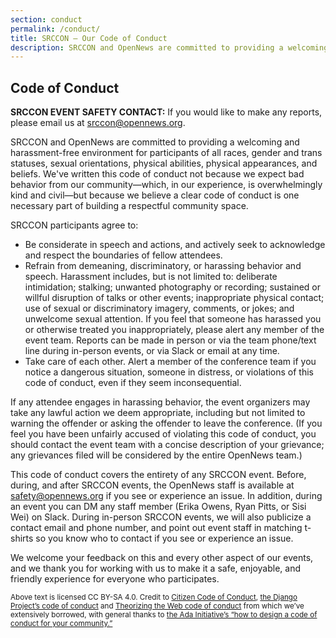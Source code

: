 ```yaml
---
section: conduct
permalink: /conduct/
title: SRCCON — Our Code of Conduct
description: SRCCON and OpenNews are committed to providing a welcoming and harassment-free environment for participants of all races, gender and trans statuses, sexual orientations, physical abilities, physical appearances, and beliefs. This page describes the full code of conduct for SRCCON event attendees.
---
```


## Code of Conduct

**SRCCON EVENT SAFETY CONTACT:** If you would like to make any reports, please email us at [srccon@opennews.org](mailto:srccon@opennews.org).

SRCCON and OpenNews are committed to providing a welcoming and harassment-free environment for participants of all races, gender and trans statuses, sexual orientations, physical abilities, physical appearances, and beliefs. We've written this code of conduct not because we expect bad behavior from our community—which, in our experience, is overwhelmingly kind and civil—but because we believe a clear code of conduct is one necessary part of building a respectful community space.

SRCCON participants agree to:

* Be considerate in speech and actions, and actively seek to acknowledge and respect the boundaries of fellow attendees.
* Refrain from demeaning, discriminatory, or harassing behavior and speech. Harassment includes, but is not limited to: deliberate intimidation; stalking; unwanted photography or recording; sustained or willful disruption of talks or other events; inappropriate physical contact; use of sexual or discriminatory imagery, comments, or jokes; and unwelcome sexual attention. If you feel that someone has harassed you or otherwise treated you inappropriately, please alert any member of the event team. Reports can be made in person or via the team phone/text line during in-person events, or via Slack or email at any time.
* Take care of each other. Alert a member of the conference team if you notice a dangerous situation, someone in distress, or violations of this code of conduct, even if they seem inconsequential.

If any attendee engages in harassing behavior, the event organizers may take any lawful action we deem appropriate, including but not limited to warning the offender or asking the offender to leave the conference. (If you feel you have been unfairly accused of violating this code of conduct, you should contact the event team with a concise description of your grievance; any grievances filed will be considered by the entire OpenNews team.)

This code of conduct covers the entirety of any SRCCON event. Before, during, and after SRCCON events, the OpenNews staff is available at [safety@opennews.org](mailto:safety@opennews.org) if you see or experience an issue. In addition, during an event you can DM any staff member (Erika Owens, Ryan Pitts, or Sisi Wei) on Slack. During in-person SRCCON events, we will also publicize a contact email and phone number, and point out event staff in matching t-shirts so you know who to contact if you see or experience an issue.

We welcome your feedback on this and every other aspect of our events, and we thank you for working with us to make it a safe, enjoyable, and friendly experience for everyone who participates.

<small>Above text is licensed CC BY-SA 4.0. Credit to [Citizen Code of Conduct](http://citizencodeofconduct.org/), [the Django Project&rsquo;s code of conduct](https://www.djangoproject.com/conduct/) and [Theorizing the Web code of conduct](http://theorizingtheweb.tumblr.com/post/79357700249/anti-harassment-statement) from which we&rsquo;ve extensively borrowed, with general thanks to [the Ada Initiative&rsquo;s &ldquo;how to design a code of conduct for your community.&rdquo;](https://adainitiative.org/2014/02/howto-design-a-code-of-conduct-for-your-community/)</small>
